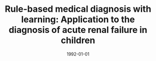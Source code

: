 ---
# Documentation: https://wowchemy.com/docs/managing-content/

title: 'Rule-based medical diagnosis with learning: Application to the diagnosis of
  acute renal failure in children'
subtitle: ''
summary: ''
authors:
- Marek Kurzyński
- sas
- Edward Puchała
tags: []
categories: []
date: '1992-01-01'
lastmod: 2022-10-07T05:45:10Z
featured: false
draft: false

# Featured image
# To use, add an image named `featured.jpg/png` to your page's folder.
# Focal points: Smart, Center, TopLeft, Top, TopRight, Left, Right, BottomLeft, Bottom, BottomRight.
image:
  caption: ''
  focal_point: ''
  preview_only: false

# Projects (optional).
#   Associate this post with one or more of your projects.
#   Simply enter your project's folder or file name without extension.
#   E.g. `projects = ["internal-project"]` references `content/project/deep-learning/index.md`.
#   Otherwise, set `projects = []`.
projects: []
publishDate: '2022-10-07T05:45:09.618576Z'
publication_types:
- '1'
abstract: ''
publication: '*Proceedings of the [14th] Annual International Conference of the IEEE
  Engineering in Medicine and Biology Society. IEEE Engineering in Medicine and Biology
  Society, Paris, France, October 29 - November 1, 1992. Pt. 3*'
---